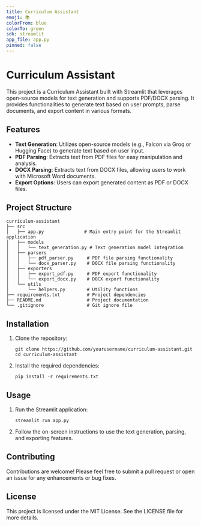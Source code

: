```yaml
---
title: Curriculum Assistant
emoji: 📚
colorFrom: blue
colorTo: green
sdk: streamlit
app_file: app.py
pinned: false
---
```


# Curriculum Assistant

This project is a Curriculum Assistant built with Streamlit that leverages open-source models for text generation and supports PDF/DOCX parsing. It provides functionalities to generate text based on user prompts, parse documents, and export content in various formats.

## Features

- **Text Generation**: Utilizes open-source models (e.g., Falcon via Groq or Hugging Face) to generate text based on user input.
- **PDF Parsing**: Extracts text from PDF files for easy manipulation and analysis.
- **DOCX Parsing**: Extracts text from DOCX files, allowing users to work with Microsoft Word documents.
- **Export Options**: Users can export generated content as PDF or DOCX files.

## Project Structure

```
curriculum-assistant
├── src
│   ├── app.py               # Main entry point for the Streamlit application
│   ├── models
│   │   └── text_generation.py # Text generation model integration
│   ├── parsers
│   │   ├── pdf_parser.py     # PDF file parsing functionality
│   │   └── docx_parser.py    # DOCX file parsing functionality
│   ├── exporters
│   │   ├── export_pdf.py     # PDF export functionality
│   │   └── export_docx.py    # DOCX export functionality
│   └── utils
│       └── helpers.py        # Utility functions
├── requirements.txt          # Project dependencies
├── README.md                 # Project documentation
└── .gitignore                # Git ignore file
```

## Installation

1. Clone the repository:
   ```
   git clone https://github.com/yourusername/curriculum-assistant.git
   cd curriculum-assistant
   ```

2. Install the required dependencies:
   ```
   pip install -r requirements.txt
   ```

## Usage

1. Run the Streamlit application:
   ```
   streamlit run app.py
   ```

2. Follow the on-screen instructions to use the text generation, parsing, and exporting features.

## Contributing

Contributions are welcome! Please feel free to submit a pull request or open an issue for any enhancements or bug fixes.

## License

This project is licensed under the MIT License. See the LICENSE file for more details.

